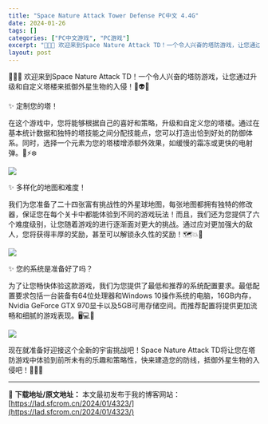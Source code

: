 ```yaml
---
title: "Space Nature Attack Tower Defense PC中文 4.4G"
date: 2024-01-26
tags: []
categories: ["PC中文游戏", "PC游戏"]
excerpt: "🚀🌿✨ 欢迎来到Space Nature Attack TD！一个令人兴奋的塔防游戏，让您通过升级和自定义塔楼来抵御外星生物的入侵！🌌👽🌱 ✨ 定制您的塔！ 在这个游戏中，您将能够根据自己的喜好和策略，升级和自定义您的塔楼。通过在基本统计数据和独特的塔技能之间分配技能点，您可以打造出恰到好处的防御体&hellip;"
layout: post
---
```


🚀🌿✨ 欢迎来到Space Nature Attack TD！一个令人兴奋的塔防游戏，让您通过升级和自定义塔楼来抵御外星生物的入侵！🌌👽🌱

✨ 定制您的塔！

在这个游戏中，您将能够根据自己的喜好和策略，升级和自定义您的塔楼。通过在基本统计数据和独特的塔技能之间分配技能点，您可以打造出恰到好处的防御体系。同时，选择一个元素为您的塔楼增添额外效果，如缓慢的霜冻或更快的电射弹。🔧⚡️❄️

<img class="rich_pages wxw-img" src="https://lad.sfcrom.cn/wp-content/uploads/2024/01/20240126174822-b4132.jpeg" data-imgfileid="110004536" data-ratio="0.5625" data-type="jpeg" data-w="1920" />

✨ 多样化的地图和难度！

我们为您准备了二十四张富有挑战性的外星球地图，每张地图都拥有独特的修改器，保证您在每个关卡中都能体验到不同的游戏玩法！而且，我们还为您提供了六个难度级别，让您随着游戏的进行逐渐面对更大的挑战。通过应对更加强大的敌人，您将获得丰厚的奖励，甚至可以解锁永久性的奖励！🗺️💥💪

<img class="rich_pages wxw-img" src="https://lad.sfcrom.cn/wp-content/uploads/2024/01/20240126174822-2faea.jpeg" data-imgfileid="110004537" data-ratio="0.5625" data-type="jpeg" data-w="1920" />

✨ 您的系统是准备好了吗？

为了让您畅快体验这款游戏，我们为您提供了最低和推荐的系统配置要求。最低配置要求包括一台装备有64位处理器和Windows 10操作系统的电脑，16GB内存，Nvidia GeForce GTX 970显卡以及5GB可用存储空间。而推荐配置将提供更加流畅和细腻的游戏表现。🖥️💻🔧

<img class="rich_pages wxw-img" src="https://lad.sfcrom.cn/wp-content/uploads/2024/01/20240126174822-1e3fd.jpeg" data-imgfileid="110004538" data-ratio="0.5625" data-type="jpeg" data-w="1920" />

现在就准备好迎接这个全新的宇宙挑战吧！Space Nature Attack TD将让您在塔防游戏中体验到前所未有的乐趣和策略性，快来建造您的防线，抵御外星生物的入侵吧！🌌🔫🌿

---
📖 **下载地址/原文地址：** 本文最初发布于我的博客网站：[https://lad.sfcrom.cn/2024/01/4323/](https://lad.sfcrom.cn/2024/01/4323/)
